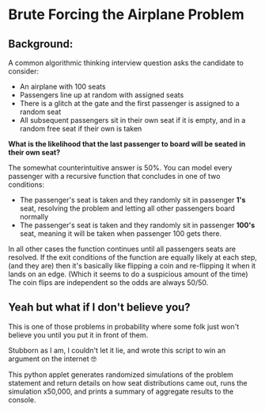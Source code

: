 # Brute Forcing the Airplane Problem

## Background:
A common algorithmic thinking interview question asks the candidate to consider:
- An airplane with 100 seats
- Passengers line up at random with assigned seats
- There is a glitch at the gate and the first passenger is assigned to a random seat
- All subsequent passengers sit in their own seat if it is empty, and in a random free seat if their own is taken

**What is the likelihood that the last passenger to board will be seated in their own seat?**

The somewhat counterintuitive answer is 50%. You can model every passenger with a recursive function that concludes in one of two conditions: 
- The passenger's seat is taken and they randomly sit in passenger **1's** seat, resolving the problem and letting all other passengers board normally
- The passenger's seat is taken and they randomly sit in passenger **100's** seat, meaning it will be taken when passenger 100 gets there.

In all other cases the function continues until all passengers seats are resolved. If the exit conditions of the function are equally likely at each step, (and they are) then it's basically like flipping a coin and re-flipping it when it lands on an edge. 
(Which it seems to do a suspicious amount of the time) The coin flips are independent so the odds are always 50/50.

## Yeah but what if I don't believe you?

This is one of those problems in probability where some folk just won't believe you until you put it in front of them. 

Stubborn as I am, I couldn't let it lie, and wrote this script to win an argument on the internet 🤓

This python applet generates randomized simulations of the problem statement and return details on how seat distributions came out, 
runs the simulation x50,000, and prints a summary of aggregate results to the console.
